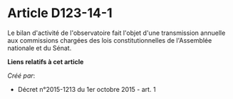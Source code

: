 # Article D123-14-1

Le bilan d'activité de l'observatoire fait l'objet d'une transmission annuelle aux commissions chargées des lois
constitutionnelles de l'Assemblée nationale et du Sénat.

**Liens relatifs à cet article**

_Créé par_:

  - Décret n°2015-1213 du 1er octobre 2015 - art. 1
